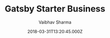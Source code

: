---
title: Gatsby Starter Business
github: https://github.com/v4iv/gatsby-starter-business
demo: https://gatsby-starter-business.netlify.app/
author: Vaibhav Sharma
ssg:
  - Gatsby
cms:
  - Markdown
date: 2018-03-31T13:20:45.000Z
description: Gatsby Business Website Starter
draft: true
publish_date: '2018-03-31T13:20:45Z'
update_date: '2020-12-18T07:43:00Z'
github_star: 243
github_fork: 104
---